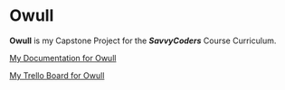 # Owull

**Owull** is my Capstone Project for the **_SavvyCoders_** Course Curriculum.


[My Documentation for Owull](docs/DOCUMENTATION.md)

[My Trello Board for Owull](https://trello.com/b/NgeLuoZz/owull-capstone-project)
